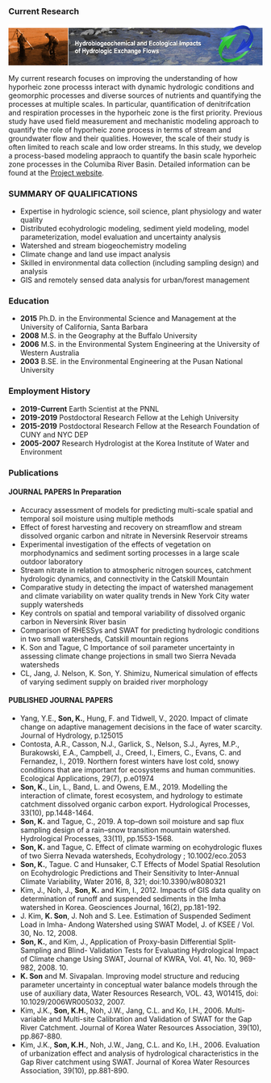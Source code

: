 
### Current Research 
![SFA](HBPD_banner.jpg)

My current research focuses on improving the understanding of how hyporheic zone processs interact with dynamic hydrologic conditions and geomorphic processes and diverse sources of nutrients and quantifying the processes at multiple scales.  In particular, quantification of denitrifcation and respiration processes in the hyporheic zone is the first priority. Previous study have used field measurement and mechanistic modeling approach to quantify the role of hyporheic zone process in terms of stream and groundwater flow and their qualities. However, the scale of their study is often limited to reach scale and low order streams. In this study, we develop a process-based modeling appraoch to quantify the basin scale hyporheic zone processes in the Columiba River Basin. 
Detailed information can be found at the [Project website](https://sbrsfa.pnnl.gov/).


### SUMMARY OF QUALIFICATIONS
- Expertise in hydrologic science, soil science, plant physiology and water quality
- Distributed ecohydrologic modeling, sediment yield modeling, model parameterization, model evaluation and uncertainty analysis
-	Watershed and stream biogeochemistry modeling
-	Climate change and land use impact analysis
-	Skilled in environmental data collection (including sampling design) and analysis
-	GIS and remotely sensed data analysis for urban/forest management

### Education 
- **2015**  Ph.D. in the Environmental Science and Management at the University of California, Santa Barbara
- **2008**  M.S.  in the Geography at the Buffalo University
- **2006**  M.S.  in the Environmental System Engineering at the University of Western Australia
- **2003**  B.SE. in the Environmental Engineering at the Pusan National University


### Employment History 
- **2019-Current** Earth Scientist at the PNNL
- **2019-2019** Postdoctoral Research Fellow at the Lehigh University
- **2015-2019** Postdoctoral Research Fellow at the Research Foundation of CUNY and NYC DEP
- **2005-2007** Research Hydrologist at the Korea Institute of Water and Environment 

### Publications

#### JOURNAL PAPERS In Preparation
-	Accuracy assessment of models for predicting multi-scale spatial and temporal soil moisture using multiple methods
-	Effect of forest harvesting and recovery on streamflow and stream dissolved organic carbon and nitrate in Neversink Reservoir streams
-	Experimental investigation of the effects of vegetation on morphodynamics and sediment sorting processes in a large scale outdoor laboratory
-	Stream nitrate in relation to atmospheric nitrogen sources, catchment hydrologic dynamics, and connectivity in the Catskill Mountain
-	Comparative study in detecting the impact of watershed management and climate variability on water quality trends in New York City water supply watersheds
-	Key controls on spatial and temporal variability of dissolved organic carbon in Neversink River basin
-	Comparison of RHESSys and SWAT for predicting hydrologic conditions in two small watersheds, Catskill mountain regions
-	K. Son and Tague, C Importance of soil parameter uncertainty in assessing climate change projections in small two Sierra Nevada watersheds
-	CL, Jang, J. Nelson, K. Son, Y. Shimizu, Numerical simulation of effects of varying sediment supply on braided river morphology

#### PUBLISHED JOURNAL PAPERS
- Yang, Y.E., **Son, K.**, Hung, F. and Tidwell, V., 2020. Impact of climate change on adaptive management decisions in the face of water scarcity. Journal of Hydrology, p.125015
- Contosta, A.R., Casson, N.J., Garlick, S., Nelson, S.J., Ayres, M.P., Burakowski, E.A., Campbell, J., Creed, I., Eimers, C., Evans, C. and Fernandez, I., 2019. Northern forest winters have lost cold, snowy conditions that are important for ecosystems and human communities. Ecological Applications, 29(7), p.e01974
- **Son, K.**, Lin, L., Band, L. and Owens, E.M., 2019. Modelling the interaction of climate, forest ecosystem, and hydrology to estimate catchment dissolved organic carbon export. Hydrological Processes, 33(10), pp.1448-1464.
-	**Son, K.** and Tague, C., 2019. A top–down soil moisture and sap flux sampling design of a rain–snow transition mountain watershed. Hydrological Processes, 33(11), pp.1553-1568.
-	**Son, K.** and Tague, C. Effect of climate warming on ecohydrologic fluxes of two Sierra Nevada watersheds, Ecohydrology ; 10.1002/eco.2053
-	**Son, K.**, Tague. C and Hunsaker, C.T Effects of Model Spatial Resolution on Ecohydrologic Predictions and Their Sensitivity to Inter-Annual Climate Variability, Water 2016, 8, 321; doi:10.3390/w8080321
-	Kim, J., Noh, J., **Son, K.** and Kim, I., 2012. Impacts of GIS data quality on determination of runoff and suspended sediments in the Imha watershed in Korea. Geosciences Journal, 16(2), pp.181-192.
-	J. Kim, **K. Son**, J. Noh and S. Lee. Estimation of Suspended Sediment Load in Imha- Andong Watershed using SWAT Model, J. of KSEE / Vol. 30, No. 12, 2008.
-	**Son, K.**, and Kim, J., Application of Proxy-basin Differential Split-Sampling and Blind- Validation Tests for Evaluating Hydrological Impact of Climate change Using SWAT, Journal of KWRA, Vol. 41, No. 10, 969-982, 2008. 10.
-	**K. Son** and M. Sivapalan. Improving model structure and reducing parameter uncertainty in conceptual water balance models through the use of auxiliary data, Water Resources Research, VOL. 43, W01415, doi: 10.1029/2006WR005032, 2007.
 -	Kim, J.K., **Son, K.H.**, Noh, J.W., Jang, C.L. and Ko, I.H., 2006. Multi-variable and Multi-site Calibration and Validation of SWAT for the Gap River Catchment. Journal of Korea Water Resources Association, 39(10), pp.867-880.
-	Kim, J.K., **Son, K.H.**, Noh, J.W., Jang, C.L. and Ko, I.H., 2006. Evaluation of urbanization effect and analysis of hydrological characteristics in the Gap River catchment using SWAT. Journal of Korea Water Resources Association, 39(10), pp.881-890.
